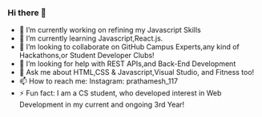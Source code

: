 ### Hi there 👋

<!--
**Prathamesh-Shanbhag/Prathamesh-Shanbhag** is a ✨ _special_ ✨ repository because its `README.md` (this file) appears on your GitHub profile. -->

- 🔭 I’m currently working on refining my Javascript Skills
- 🌱 I’m currently learning Javascript,React.js.
- 👯 I’m looking to collaborate on GitHub Campus Experts,any kind of Hackathons,or Student Developer Clubs!
- 🤔 I’m looking for help with REST APIs,and Back-End Development
- 💬 Ask me about HTML,CSS & Javascript,Visual Studio, and Fitness too!
- 📫 How to reach me: Instagram: prathamesh_117
- ⚡ Fun fact: I am a CS student, who developed interest in Web Development in my current and ongoing 3rd Year!

